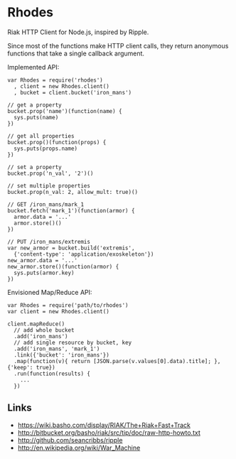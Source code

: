 # Rhodes

Riak HTTP Client for Node.js, inspired by Ripple.

Since most of the functions make HTTP client calls, they return anonymous
functions that take a single callback argument.

Implemented API:

    var Rhodes = require('rhodes')
      , client = new Rhodes.client()
      , bucket = client.bucket('iron_mans')

    // get a property
    bucket.prop('name')(function(name) {
      sys.puts(name)
    })

    // get all properties
    bucket.prop()(function(props) {
      sys.puts(props.name)
    })

    // set a property
    bucket.prop('n_val', '2')()

    // set multiple properties
    bucket.prop(n_val: 2, allow_mult: true)()

    // GET /iron_mans/mark_1
    bucket.fetch('mark_1')(function(armor) { 
      armor.data = '...'
      armor.store()()
    }) 

    // PUT /iron_mans/extremis
    var new_armor = bucket.build('extremis', 
      {'content-type': 'application/exoskeleton'})
    new_armor.data = '...'
    new_armor.store()(function(armor) {
      sys.puts(armor.key)
    })

Envisioned Map/Reduce API:

    var Rhodes = require('path/to/rhodes')
    var client = new Rhodes.client()

    client.mapReduce()
      // add whole bucket
      .add('iron_mans')
      // add single resource by bucket, key
      .add('iron_mans', 'mark_1')
      .link({'bucket': 'iron_mans'})
      .map(function(v){ return [JSON.parse(v.values[0].data).title]; }, {'keep': true})
      .run(function(results) {
        ...
      })

## Links

* https://wiki.basho.com/display/RIAK/The+Riak+Fast+Track
* http://bitbucket.org/basho/riak/src/tip/doc/raw-http-howto.txt
* http://github.com/seancribbs/ripple
* http://en.wikipedia.org/wiki/War_Machine